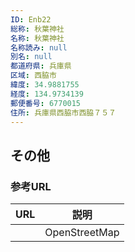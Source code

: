 ```yaml
---
ID: Enb22
総称: 秋葉神社
名称: 秋葉神社
名称読み: null
別名: null
都道府県: 兵庫県
区域: 西脇市
緯度: 34.9881755
経度: 134.9734139
郵便番号: 6770015
住所: 兵庫県西脇市西脇７５７
---
```


## その他

### 参考URL

| URL | 説明          |
| --- | ------------- |
|     | OpenStreetMap |
